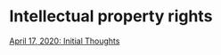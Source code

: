# Intellectual property rights

[April 17, 2020: Initial Thoughts](https://vinamrsachdeva.github.io/a_proc_list/ip/initial-thoughts.md)
